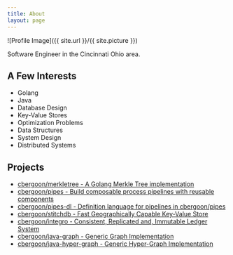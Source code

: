 ```yaml
---
title: About
layout: page
---
```

![Profile Image]({{ site.url }}/{{ site.picture }})

<p>Software Engineer in the Cincinnati Ohio area.</p>

<h2>A Few Interests</h2>
<ul class="skill-list">
	<li>Golang</li>
	<li>Java</li>
	<li>Database Design</li>
	<li>Key-Value Stores</li>
	<li>Optimization Problems</li>
	<li>Data Structures</li>
	<li>System Design</li>
	<li>Distributed Systems</li>
</ul>

<h2>Projects</h2>
<ul>
	<li><a href="#">cbergoon/merkletree - A Golang Merkle Tree implementation</a></li>
	<li><a href="#">cbergoon/pipes - Build composable process pipelines with reusable components</a></li>
	<li><a href="#">cbergoon/pipes-dl - Definition language for pipelines in cbergoon/pipes</a></li>
	<li><a href="#">cbergoon/stitchdb - Fast Geographically Capable Key-Value Store</a></li>
	<li><a href="#">cbergoon/integro - Consistent, Replicated and, Immutable Ledger System</a></li>
	<li><a href="#">cbergoon/java-graph - Generic Graph Implementation</a></li>
	<li><a href="#">cbergoon/java-hyper-graph - Generic Hyper-Graph Implementation</a></li>
</ul>

